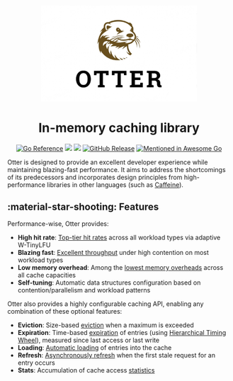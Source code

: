 <p align="center">
  <img src="./assets/logo.png" width="70%" height="auto" >
  <h1 align="center">In-memory caching library</h1>
</p>

<p align="center">
<a href="https://pkg.go.dev/github.com/maypok86/otter/v2"><img src="https://pkg.go.dev/badge/github.com/maypok86/otter/v2.svg" alt="Go Reference"></a>
<img src="https://github.com/maypok86/otter/actions/workflows/test.yml/badge.svg" />
<a href="https://github.com/maypok86/otter/actions?query=branch%3Amain+workflow%3ATest" >
    <img src="https://gist.githubusercontent.com/maypok86/2aae2cd39836dc7c258df7ffec602d1c/raw/coverage.svg"/></a>
<a href="https://github.com/maypok86/otter/releases"><img alt="GitHub Release" src="https://img.shields.io/github/v/release/maypok86/otter"></a>
<a href="https://github.com/avelino/awesome-go"><img src="https://awesome.re/mentioned-badge.svg" alt="Mentioned in Awesome Go"></a>
</p>

Otter is designed to provide an excellent developer experience while maintaining blazing-fast performance. It aims to address the shortcomings of its predecessors and incorporates design principles from high-performance libraries in other languages (such as [Caffeine](https://github.com/ben-manes/caffeine)).

## :material-star-shooting: Features

Performance-wise, Otter provides:

- **High hit rate**: [Top-tier hit rates](https://maypok86.github.io/otter/performance/hit-ratio/) across all workload types via adaptive W-TinyLFU
- **Blazing fast**: [Excellent throughput](https://maypok86.github.io/otter/performance/throughput/) under high contention on most workload types
- **Low memory overhead**: Among the [lowest memory overheads](https://maypok86.github.io/otter/performance/memory-consumption/) across all cache capacities
- **Self-tuning**: Automatic data structures configuration based on contention/parallelism and workload patterns

Otter also provides a highly configurable caching API, enabling any combination of these optional features:

- **Eviction**: Size-based [eviction](https://maypok86.github.io/otter/user-guide/v2/features/eviction/#size-based) when a maximum is exceeded
- **Expiration**: Time-based [expiration](https://maypok86.github.io/otter/user-guide/v2/features/eviction/#time-based) of entries (using [Hierarchical Timing Wheel](https://dl.acm.org/doi/pdf/10.1145/41457.37504)), measured since last access or last write
- **Loading**: [Automatic loading](https://maypok86.github.io/otter/user-guide/v2/features/loading/) of entries into the cache
- **Refresh**: [Asynchronously refresh](https://maypok86.github.io/otter/user-guide/v2/features/refresh/) when the first stale request for an entry occurs
- **Stats**: Accumulation of cache access [statistics](https://maypok86.github.io/otter/user-guide/v2/features/statistics/)
